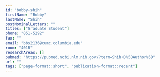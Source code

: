 ```yaml
---
id: "bobby-shih"
firstName: "Bobby"
lastName: "Shih"
postNominalLetters: ""
titles: ["Graduate Student"]
phone: "851-5292"
fax: ""
email: "bbs2136@cumc.columbia.edu"
room: "401B"
researchAreas: []
pubmed: "https://pubmed.ncbi.nlm.nih.gov/?term=Shih+B%5BAuthor%5D"
url: ""
tags: ["page-format::short", "publication-format::recent"]
---
```

